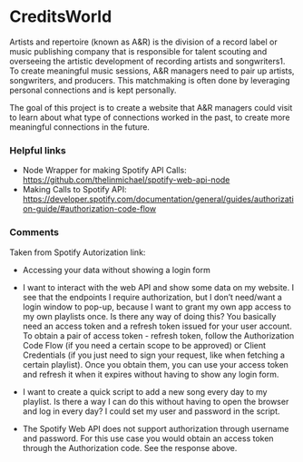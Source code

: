# CreditsWorld

Artists and repertoire (known as A&R) is the division of a record label or music publishing company that is responsible for talent scouting and overseeing the artistic development of recording artists and songwriters1. To create meaningful music sessions, A&R managers need to pair up artists, songwriters, and producers. This matchmaking is often done by leveraging personal connections and is kept personally. 

The goal of this project is to create a website that A&R managers could visit to learn about what type of connections worked in the past, to create more meaningful connections in the future.

### Helpful links 
* Node Wrapper for making Spotify API Calls: https://github.com/thelinmichael/spotify-web-api-node
* Making Calls to Spotify API: https://developer.spotify.com/documentation/general/guides/authorization-guide/#authorization-code-flow

### Comments 
Taken from Spotify Autorization link: 
* Accessing your data without showing a login form
- I want to interact with the web API and show some data on my website. I see that the endpoints I require authorization, but I don’t need/want a login window to pop-up, because I want to grant my own app access to my own playlists once. Is there any way of doing this?
You basically need an access token and a refresh token issued for your user account. To obtain a pair of access token - refresh token, follow the Authorization Code Flow (if you need a certain scope to be approved) or Client Credentials (if you just need to sign your request, like when fetching a certain playlist). Once you obtain them, you can use your access token and refresh it when it expires without having to show any login form.
* I want to create a quick script to add a new song every day to my playlist. Is there a way I can do this without having to open the browser and log in every day? I could set my user and password in the script.
- The Spotify Web API does not support authorization through username and password. For this use case you would obtain an access token through the Authorization code. See the response above.
